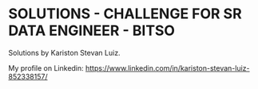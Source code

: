 # SOLUTIONS - CHALLENGE FOR SR DATA ENGINEER - BITSO

Solutions by Kariston Stevan Luiz. 

My profile on Linkedin: https://www.linkedin.com/in/kariston-stevan-luiz-852338157/




